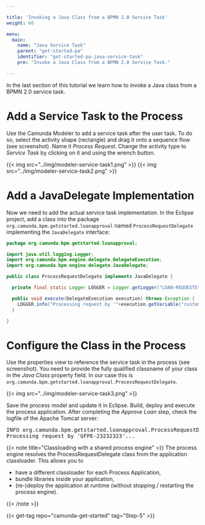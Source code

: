 ```yaml
---

title: 'Invoking a Java Class from a BPMN 2.0 Service Task'
weight: 60

menu:
  main:
    name: "Java Service Task"
    parent: "get-started-pa"
    identifier: "get-started-pa-java-service-task"
    pre: "Invoke a Java Class from a BPMN 2.0 Service Task."

---
```



In the last section of this tutorial we learn how to invoke a Java class from a BPMN 2.0 service task.


# Add a Service Task to the Process

Use the Camunda Modeler to add a service task after the user task. To do so, select the activity shape (rectangle) and drag it onto a sequence flow (see screenshot). Name it *Process Request*. Change the activity type to *Service Task* by clicking on it and using the wrench button.


{{< img src="../img/modeler-service-task1.png" >}}
{{< img src="../img/modeler-service-task2.png" >}}


# Add a JavaDelegate Implementation

Now we need to add the actual service task implementation. In the Eclipse project, add a class into the package `org.camunda.bpm.getstarted.loanapproval` named `ProcessRequestDelegate` implementing the `JavaDelegate` interface:

```java
package org.camunda.bpm.getstarted.loanapproval;

import java.util.logging.Logger;
import org.camunda.bpm.engine.delegate.DelegateExecution;
import org.camunda.bpm.engine.delegate.JavaDelegate;

public class ProcessRequestDelegate implements JavaDelegate {

  private final static Logger LOGGER = Logger.getLogger("LOAN-REQUESTS");

  public void execute(DelegateExecution execution) throws Exception {
    LOGGER.info("Processing request by '"+execution.getVariable("customerId")+"'...");
  }

}
```


# Configure the Class in the Process

Use the properties view to reference the service task in the process (see screenshot). You need to provide the fully qualified classname of your class in the *Java Class* property field. In our case this is `org.camunda.bpm.getstarted.loanapproval.ProcessRequestDelegate`.

{{< img src="../img/modeler-service-task3.png" >}}

Save the process model and update it in Eclipse. Build, deploy and execute the process application. After completing the *Approve Loan* step, check the logfile of the Apache Tomcat server:

<pre class="console">
INFO org.camunda.bpm.getstarted.loanapproval.ProcessRequestDelegate.execute
Processing request by 'GFPE-23232323'...
</pre>

{{< note title="Classloading with a shared process engine" >}}
The process engine resolves the ProcessRequestDelegate class from the application classloader. This allows you to

* have a different classloader for each Process Application,
* bundle libraries inside your application,
* (re-)deploy the application at runtime (without stopping / restarting the process engine).

{{< /note >}}

{{< get-tag repo="camunda-get-started" tag="Step-5" >}}
